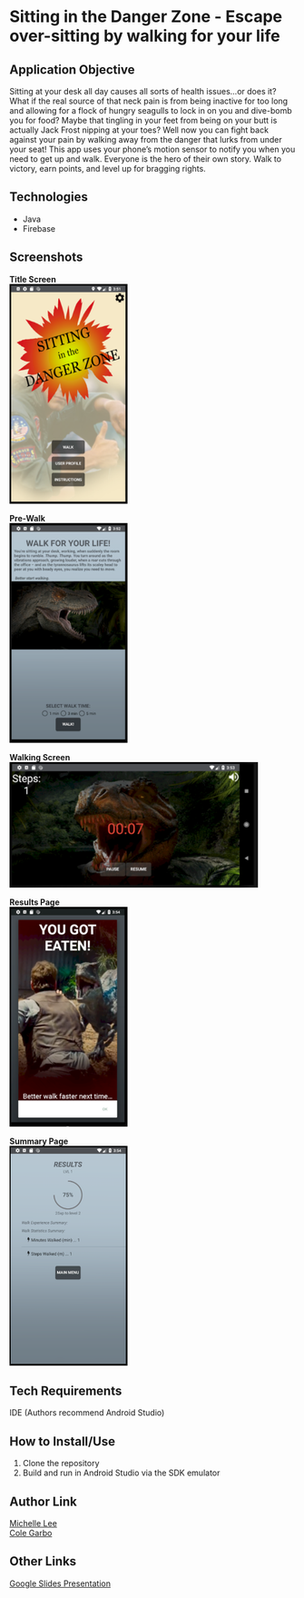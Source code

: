 # Sitting in the Danger Zone - Escape over-sitting by walking for your life

## Application Objective  
Sitting at your desk all day causes all sorts of health issues...or does it? What if the real source of that neck pain is from being inactive for too long and allowing for a flock of hungry seagulls to lock in on you and dive-bomb you for food? Maybe that tingling in your feet from being on your butt is actually Jack Frost nipping at your toes? Well now you can fight back against your pain by walking away from the danger that lurks from under your seat! This app uses your phone’s motion sensor to notify you when you need to get up and walk. Everyone is the hero of their own story. Walk to victory, earn points, and level up for bragging rights.

## Technologies  
+ Java
+ Firebase

## Screenshots

**Title Screen**  
<img src="https://github.com/michelledlee/SittingInTheDangerZone/blob/master/media/Title.png?raw=true" width="208" height="387">

**Pre-Walk**  
<img src="https://github.com/michelledlee/SittingInTheDangerZone/blob/master/media/Selection.png?raw=true" width="208" height="387">

**Walking Screen**  
<img src="https://github.com/michelledlee/SittingInTheDangerZone/blob/master/media/Walking.png?raw=true" width="438" height="221">

**Results Page**  
<img src="https://github.com/michelledlee/SittingInTheDangerZone/blob/master/media/Eaten.png?raw=true" width="208" height="387">

**Summary Page**  
<img src="https://github.com/michelledlee/SittingInTheDangerZone/blob/master/media/Results.PNG?raw=true" width="208" height="387">

## Tech Requirements
IDE (Authors recommend Android Studio)

## How to Install/Use
1. Clone the repository
2. Build and run in Android Studio via the SDK emulator

## Author Link
[Michelle Lee](https://michelledlee.github.io/)  
[Cole Garbo](https://coleig.github.io/)

## Other Links
[Google Slides Presentation](https://docs.google.com/presentation/d/1OvAA9QuwPLLZ4Z4DDvwiaT5N0i5y75vjSroeDeJSFhA/edit?usp=sharing)

